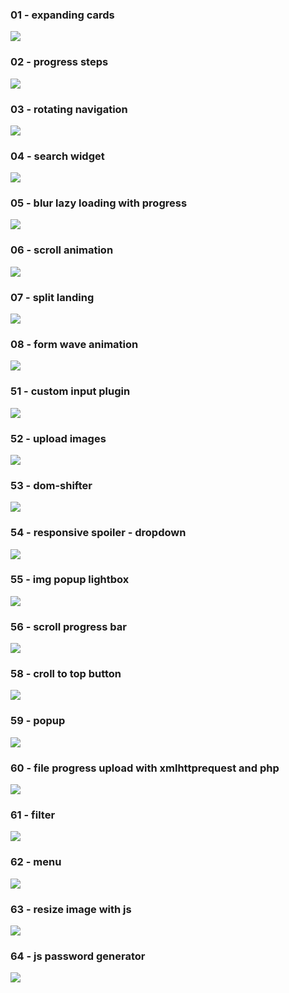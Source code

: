### 01 - expanding cards

![](./%2301%20-%20expanding%20cards/presentation.gif)

### 02 - progress steps
![](./%2302%20-%20progress%20steps/presentation.gif)

### 03 - rotating navigation
![](./%2303%20-%20rotating%20navigation/presentation.gif)

### 04 - search widget
![](./%2304%20-%20search%20widget/presentation.gif)

### 05 - blur lazy loading with progress
![](./%2305%20-%20blur%20lazy%20loading%20with%20progress/presentation.gif)

### 06 - scroll animation
![](./%2306%20-%20scroll%20animation/presentation.gif)

### 07 - split landing
![](./%2307%20-%20split%20landing/presentation.gif)

### 08 - form wave animation
![](./%2308%20-%20form%20wave%20animation/presentation.gif)

### 51 - custom input plugin
![](./%2351%20-%20custom%20input%20plugin/presentation.gif)

### 52 - upload images
![](./%2352%20-%20upload%20images/presentation.gif)

### 53 - dom-shifter
![](./%2353%20-%20dom-shifter/presentation.gif)

### 54 - responsive spoiler - dropdown
![](./%2354%20-%20responsive%20spoiler%20-%20dropdown/presentation.gif)

### 55 - img popup lightbox
![](./%2355%20-%20img%20popup%20lightbox/presentation.gif)

### 56 - scroll progress bar
![](./%2356%20-%20scroll%20progress%20bar/presentation.gif)

### 58 - croll to top button
![](./%2358%20-%20croll%20to%20top%20button/presentation.gif)

### 59 - popup
![](./%2359%20-%20popup/presentation.gif)

### 60 - file progress upload with xmlhttprequest and php
![](./%2360%20-%20file%20progress%20upload%20with%20xmlhttprequest%20and%20php/presentation.gif)

### 61 - filter
![](./%2361%20-%20filter/presentation.gif)

### 62 - menu
![](./%2362%20-%20menu/presentation.gif)

### 63 - resize image with js
![](./%2363%20-%20resize%20image%20with%20js/presentation.gif)

### 64 - js password generator
![](./%2364%20-%20passgen/presentation.gif)